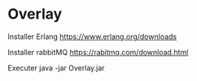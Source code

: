 # Overlay

Installer Erlang
https://www.erlang.org/downloads

Installer rabbitMQ
https://rabitmq.com/download.html

Executer
java -jar Overlay.jar <matrice-file-path>